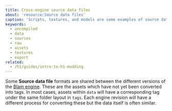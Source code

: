 ```yaml
---
title: Cross-engine source data files
about: 'resource:Source data files'
caption: 'Scripts, textures, and models are some examples of source data files.'
keywords:
  - uncompiled
  - data
  - sources
  - raw
  - assets
  - textures
  - export
related:
  - /h1/guides/intro-to-h1-modding
---
```

Some **Source data file** formats are shared between the different versions of the [Blam engine](~engine).
These are the assets which have not yet been converted into tags. In most cases, assets within `data` will have a corresponding tag under the same folder layout in `tags`.
Each engine revision will have a different process for converting these but the data itself is often similar.
